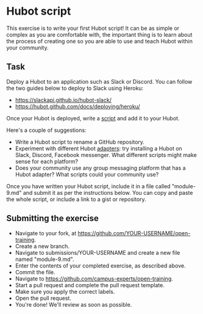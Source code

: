 # Hubot script

This exercise is to write your first Hubot script! It can be as simple or complex as you are comfortable with, the important thing is to learn about the process of creating one so you are able to use and teach Hubot within your community.

## Task

Deploy a Hubot to an application such as Slack or Discord. You can follow the two guides below to deploy to Slack using Heroku:
- https://slackapi.github.io/hubot-slack/
- https://hubot.github.com/docs/deploying/heroku/

Once your Hubot is deployed, write a [script](https://hubot.github.com/docs/scripting/) and add it to your Hubot. 

Here's a couple of suggestions:
- Write a Hubot script to rename a GitHub repository.
- Experiment with different Hubot [adapters](https://hubot.github.com/docs/adapters/): try installing a Hubot on Slack, Discord, Facebook messenger. What different scripts might make sense for each platform?
- Does your community use any group messaging platform that has a Hubot adapter? What scripts could your community use?

Once you have written your Hubot script, include it in a file called "module-9.md" and submit it as per the instructions below. You can copy and paste the whole script, or include a link to a gist or repository.

## Submitting the exercise

- Navigate to your fork, at https://github.com/YOUR-USERNAME/open-training.
- Create a new branch.
- Navigate to submissions/YOUR-USERNAME and create a new file named "module-9.md".
- Enter the contents of your completed exercise, as described above.
- Commit the file.
- Navigate to https://github.com/campus-experts/open-training.
- Start a pull request and complete the pull request template.
- Make sure you apply the correct labels.
- Open the pull request.
- You're done! We'll review as soon as possible.
